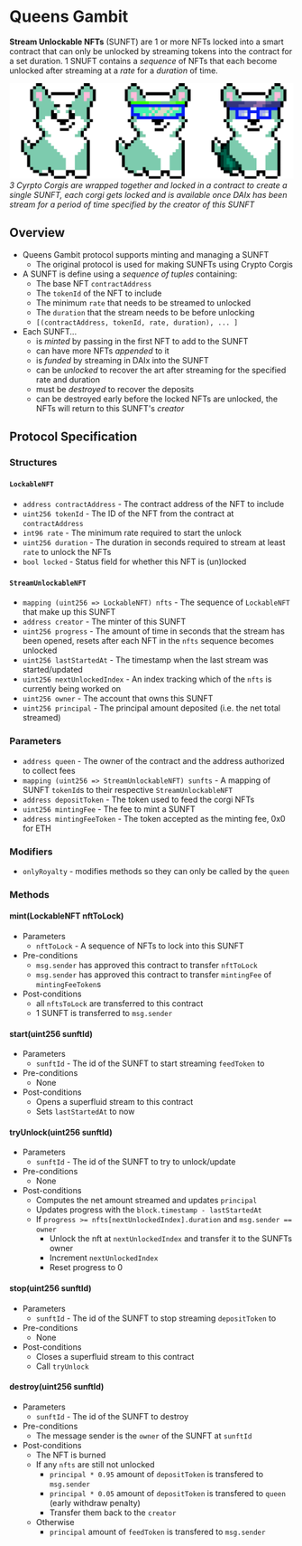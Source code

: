 # Queens Gambit
**Stream Unlockable NFTs** (SUNFT) are 1 or more NFTs locked into a smart contract that can only be unlocked by streaming tokens into the contract for a set duration. 1 SNUFT contains a _sequence_ of NFTs that each become unlocked after streaming at a _rate_ for a _duration_ of time.

![images/SUNFTSequence.png](images/SUNFTSequence.png)
_3 Cyrpto Corgis are wrapped together and locked in a contract to create a single SUNFT, each corgi gets locked and is available once DAIx has been stream for a period of time specified by the creator of this SUNFT_

## Overview
* Queens Gambit protocol supports minting and managing a SUNFT
  * The original protocol is used for making SUNFTs using Crypto Corgis
* A SUNFT is define using a _sequence of tuples_ containing:
  * The base NFT `contractAddress`
  * The `tokenId` of the NFT to include
  * The minimum `rate` that needs to be streamed to unlocked
  * The `duration` that the stream needs to be before unlocking
  * `[(contractAddress, tokenId, rate, duration), ... ]`
* Each SUNFT...
  * is _minted_ by passing in the first NFT to add to the SUNFT
  * can have more NFTs _appended_ to it
  * is _funded_ by streaming in DAIx into the SUNFT
  * can be _unlocked_ to recover the art after streaming for the specified rate and duration
  * must be _destroyed_ to recover the deposits
  * can be destroyed early before the locked NFTs are unlocked, the NFTs will return to this SUNFT's _creator_

## Protocol Specification


### Structures

#### `LockableNFT`
* `address contractAddress` - The contract address of the NFT to include
* `uint256 tokenId` - The ID of the NFT from the contract at `contractAddress`
* `int96 rate` - The minimum rate required to start the unlock
* `uint256 duration` - The duration in seconds required to stream at least `rate` to unlock the NFTs
* `bool locked` - Status field for whether this NFT is (un)locked

#### `StreamUnlockableNFT`
* `mapping (uint256 => LockableNFT) nfts` - The sequence of `LockableNFT` that make up this SUNFT
* `address creator` - The minter of this SUNFT
* `uint256 progress` - The amount of time in seconds that the stream has been opened, resets after each NFT in the `nfts` sequence becomes unlocked
* `uint256 lastStartedAt` - The timestamp when the last stream was started/updated
* `uint256 nextUnlockedIndex` - An index tracking which of the `nfts` is currently being worked on
* `uint256 owner` - The account that owns this SUNFT
* `uint256 principal` - The principal amount deposited (i.e. the net total streamed)


### Parameters
  * `address queen` - The owner of the contract and the address authorized to collect fees
  * `mapping (uint256 => StreamUnlockableNFT) sunfts` - A mapping of SUNFT `tokenId`s to their respective `StreamUnlockableNFT`
  * `address depositToken` - The token used to feed the corgi NFTs
  * `uint256 mintingFee` - The fee to mint a SUNFT
  * `address mintingFeeToken` - The token accepted as the minting fee, 0x0 for ETH

### Modifiers
* `onlyRoyalty` - modifies methods so they can only be called by the `queen`

### Methods
#### mint(LockableNFT nftToLock)
* Parameters
  * `nftToLock` - A sequence of NFTs to lock into this SUNFT
* Pre-conditions
  * `msg.sender` has approved this contract to transfer `nftToLock`
  * `msg.sender` has approved this contract to transfer `mintingFee` of `mintingFeeToken`s
* Post-conditions
  * all `nftsToLock` are transferred to this contract
  * 1 SUNFT is transferred to `msg.sender`

#### start(uint256 sunftId)
* Parameters
  * `sunftId` - The id of the SUNFT to start streaming `feedToken` to
* Pre-conditions
  * None
* Post-conditions
  * Opens a superfluid stream to this contract
  * Sets `lastStartedAt` to now

#### tryUnlock(uint256 sunftId)
  * Parameters
    * `sunftId` - The id of the SUNFT to try to unlock/update
  * Pre-conditions
    * None
  * Post-conditions
    * Computes the net amount streamed and updates `principal`
    * Updates progress with the `block.timestamp - lastStartedAt`
    * If `progress >= nfts[nextUnlockedIndex].duration` and `msg.sender == owner`
      * Unlock the nft at `nextUnlockedIndex` and transfer it to the SUNFTs owner
      * Increment `nextUnlockedIndex`
      * Reset progress to 0

#### stop(uint256 sunftId)
* Parameters
  * `sunftId` - The id of the SUNFT to stop streaming `depositToken` to
* Pre-conditions
  * None
* Post-conditions
  * Closes a superfluid stream to this contract
  * Call `tryUnlock`

#### destroy(uint256 sunftId)
* Parameters
  * `sunftId` - The id of the SUNFT to destroy
* Pre-conditions
  * The message sender is the `owner` of the SUNFT at `sunftId`
* Post-conditions
  * The NFT is burned
  * If any `nfts` are still not unlocked
    * `principal * 0.95` amount of `depositToken` is transfered to `msg.sender`
    * `principal * 0.05` amount of `depositToken` is transfered to `queen` (early withdraw penalty)
    * Transfer them back to the `creator`
  * Otherwise
    * `principal` amount of `feedToken` is transfered to `msg.sender`
